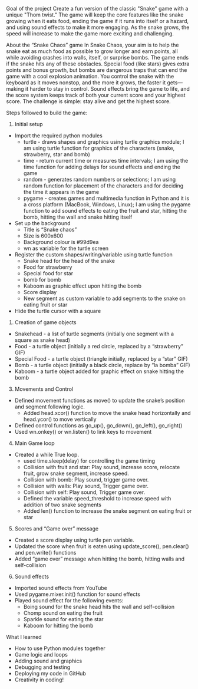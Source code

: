 

Goal of the project
Create a fun version of the classic "Snake" game with a unique "Thom twist." The game will keep the core features like the snake growing when it eats food, ending the game if it runs into itself or a hazard, and using sound effects to make it more engaging. As the snake grows, the speed will increase to make the game more exciting and challenging.

About the “Snake Chaos” game
In Snake Chaos, your aim is to help the snake eat as much food as possible to grow longer and earn points, all while avoiding crashes into walls, itself, or surprise bombs. The game ends if the snake hits any of these obstacles. Special food (like stars) gives extra points and bonus growth, but bombs are dangerous traps that can end the game with a cool explosion animation.
You control the snake with the keyboard as it moves nonstop, and the more it grows, the faster it gets—making it harder to stay in control. Sound effects bring the game to life, and the score system keeps track of both your current score and your highest score. The challenge is simple: stay alive and get the highest score.

Steps followed to build the game:
1. Initial setup 
* Import the required python modules
    * turtle - draws shapes and graphics using turtle graphics module; I am using turtle function for graphics of the characters (snake, strawberry, star and bomb) 
    * time - return current time or measures time intervals; I am using the time function for adding delays for sound effects and ending the game
    * random - generates random numbers or selections; I am using random function for placement of the characters and for deciding the time it appears in the game 
    * pygame - creates games and multimedia function in Python and it is a cross platform (MacBook, Windows, Linux); I am using the pygame function to add sound effects to eating the fruit and star, hitting the bomb, hitting the wall and snake hitting itself
* Set up the background
    * Title is “Snake chaos”
    * Size is 600x600
    * Background colour is #99d9ea
    * wn as variable for the turtle screen
* Register the custom shapes/writing/variable using turtle function
    * Snake head for the head of the snake
    * Food for strawberry
    * Special food for star
    * bomb for bomb
    * Kaboom as graphic effect upon hitting the bomb
    * Score display
    * New segment as custom variable to add segments to the snake on eating fruit or star
* Hide the turtle cursor with a square

1. Creation of game objects
* Snakehead - a list of turtle segments (initially one segment with a square as snake head)
* Food - a turtle object (initially a red circle, replaced by a “strawberry” GIF)
* Special Food - a turtle object (triangle initially, replaced by a “star” GIF)
* Bomb - a turtle object (initially a black circle, replace by “la bomba” GIF)
* Kaboom - a turtle object added for graphic effect on snake hitting the bomb

3. Movements and Control
* Defined movement functions as move() to update the snake’s position and segment following logic. 
    * Added head.xcor() function to move the snake head horizontally and head.ycor() to move vertically
* Defined control functions as go_up(), go_down(), go_left(), go_right()
* Used wn.onkey() or wn.listen() to link keys to movement

4. Main Game loop
* Created a while True loop.
    * used time.sleep(delay) for controlling the game timing
    * Collision with fruit and star: Play sound, increase score, relocate fruit, grow snake segment, increase speed.
    * Collision with bomb: Play sound, trigger game over.
    * Collision with walls: Play sound, Trigger game over.
    * Collision with self: Play sound, Trigger game over.
    * Defined the variable speed_threshold  to increase speed with addition of two snake segments
    * Added len() function to increase the snake segment on eating fruit or star

5. Scores and “Game over” message
* Created a score display using turtle pen variable.
* Updated the score when fruit is eaten using update_score(), pen.clear() and pen.write() functions
* Added “game over” message when hitting the bomb, hitting walls and self-collision

6. Sound effects
* Imported sound effects  from YouTube
* Used pygame.mixer.init() function for sound effects
* Played sound effect for the following events:
    * Boing sound for the snake head hits the wall and self-collision 
    * Chomp sound on eating the fruit
    * Sparkle sound for eating the star
    * Kaboom for hitting the bomb

What I learned
* How to use Python modules together
* Game logic and loops
* Adding sound and graphics
* Debugging and testing
* Deploying my code in GitHub
* Creativity in coding!

